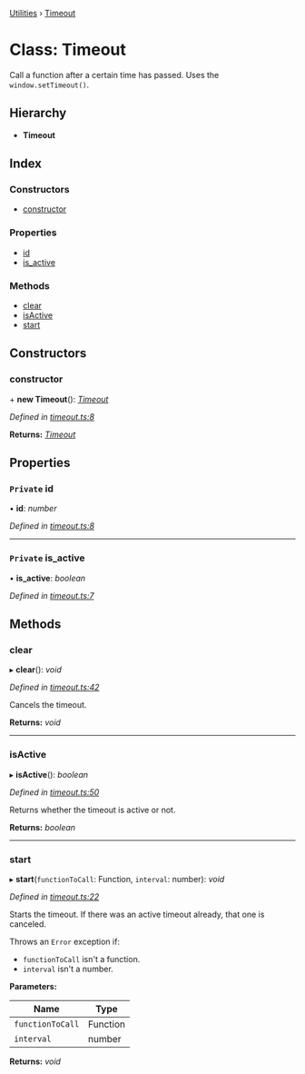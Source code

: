 [Utilities](../README.md) › [Timeout](timeout.md)

# Class: Timeout

Call a function after a certain time has passed. Uses the `window.setTimeout()`.

## Hierarchy

* **Timeout**

## Index

### Constructors

* [constructor](timeout.md#constructor)

### Properties

* [id](timeout.md#private-id)
* [is_active](timeout.md#private-is_active)

### Methods

* [clear](timeout.md#clear)
* [isActive](timeout.md#isactive)
* [start](timeout.md#start)

## Constructors

###  constructor

\+ **new Timeout**(): *[Timeout](timeout.md)*

*Defined in [timeout.ts:8](https://github.com/noobiept/utilities/blob/5c55ec3/source/timeout.ts#L8)*

**Returns:** *[Timeout](timeout.md)*

## Properties

### `Private` id

• **id**: *number*

*Defined in [timeout.ts:8](https://github.com/noobiept/utilities/blob/5c55ec3/source/timeout.ts#L8)*

___

### `Private` is_active

• **is_active**: *boolean*

*Defined in [timeout.ts:7](https://github.com/noobiept/utilities/blob/5c55ec3/source/timeout.ts#L7)*

## Methods

###  clear

▸ **clear**(): *void*

*Defined in [timeout.ts:42](https://github.com/noobiept/utilities/blob/5c55ec3/source/timeout.ts#L42)*

Cancels the timeout.

**Returns:** *void*

___

###  isActive

▸ **isActive**(): *boolean*

*Defined in [timeout.ts:50](https://github.com/noobiept/utilities/blob/5c55ec3/source/timeout.ts#L50)*

Returns whether the timeout is active or not.

**Returns:** *boolean*

___

###  start

▸ **start**(`functionToCall`: Function, `interval`: number): *void*

*Defined in [timeout.ts:22](https://github.com/noobiept/utilities/blob/5c55ec3/source/timeout.ts#L22)*

Starts the timeout. If there was an active timeout already, that one is canceled.

Throws an `Error` exception if:
- `functionToCall` isn't a function.
- `interval` isn't a number.

**Parameters:**

Name | Type |
------ | ------ |
`functionToCall` | Function |
`interval` | number |

**Returns:** *void*
